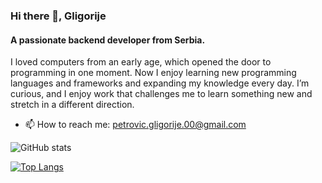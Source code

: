 ### Hi there 👋, Gligorije
#### A passionate backend developer from Serbia.
I loved computers from an early age, which opened the door to programming in one moment. Now I enjoy learning new programming languages and frameworks and expanding my knowledge every day. I’m curious, and I enjoy work that challenges me to learn something new and stretch in a different direction.


- 📫 How to reach me: petrovic.gligorije.00@gmail.com 


![GitHub stats](https://github-readme-stats.vercel.app/api?username=usamplazo&show_icons=true)  

[![Top Langs](https://github-readme-stats.vercel.app/api/top-langs/?username=usamplazo)](https://github.com/anuraghazra/github-readme-stats)




